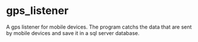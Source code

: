 # gps_listener
A gps listener for mobile devices.
The program catchs the data that are sent by mobile devices and save it in a sql server database.
